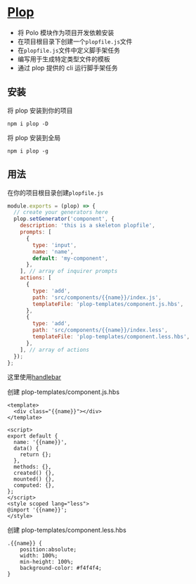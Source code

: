 # [Plop](https://plopjs.com/)

- 将 Polo 模块作为项目开发依赖安装
- 在项目根目录下创建一个`plopfile.js`文件
- 在`plopfile.js`文件中定义脚手架任务
- 编写用于生成特定类型文件的模板
- 通过 plop 提供的 cli 运行脚手架任务

## 安装

将 plop 安装到你的项目

```
npm i plop -D
```

将 plop 安装到全局

```
npm i plop -g
```

## 用法

在你的项目根目录创建`plopfile.js`

```javascript
module.exports = (plop) => {
  // create your generators here
  plop.setGenerator('component', {
    description: 'this is a skeleton plopfile',
    prompts: [
      {
        type: 'input',
        name: 'name',
        default: 'my-component',
      },
    ], // array of inquirer prompts
    actions: [
      {
        type: 'add',
        path: 'src/components/{{name}}/index.js',
        templateFile: 'plop-templates/component.js.hbs',
      },
      {
        type: 'add',
        path: 'src/components/{{name}}/index.less',
        templateFile: 'plop-templates/component.less.hbs',
      },
    ], // array of actions
  });
};
```

这里使用[handlebar](https://handlebarsjs.com/)

创建 plop-templates/component.js.hbs

```
<template>
  <div class="{{name}}"></div>
</template>

<script>
export default {
  name: '{{name}}',
  data() {
    return {};
  },
  methods: {},
  created() {},
  mounted() {},
  computed: {},
};
</script>
<style scoped lang="less">
@import '{{name}}';
</style>
```

创建 plop-templates/component.less.hbs

```
.{{name}} {
    position:absolute;
    width: 100%;
    min-height: 100%;
    background-color: #f4f4f4;
}
```
